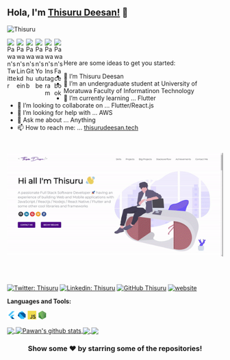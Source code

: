 ## Hola, I'm [Thisuru Deesan!](http://thisurudeesan.tech/) 👋

<p align="left"> <img src="https://komarev.com/ghpvc/?username=Thisuru&label=Views&color=blue&style=plastic" alt="Thisuru" /> </p>

<a href="https://twitter.com/ThisuruDeesan">
  <img align="left" alt="Pawan's Twitter" width="22px" src="https://cdn.jsdelivr.net/npm/simple-icons@v3/icons/twitter.svg" />
</a>
<a href="https://www.linkedin.com/in/thisuru-deesan-069957153/">
  <img align="left" alt="Pawan's Linkdein" width="22px" src="https://cdn.jsdelivr.net/npm/simple-icons@v3/icons/linkedin.svg" />
</a>
<a href="https://github.com/Thisuru">
  <img align="left" alt="Pawan's Github" width="22px" src="https://cdn.jsdelivr.net/npm/simple-icons@v3/icons/github.svg" />
</a>
<a href="https://gitlab.com/Thisuru/">
  <img align="left" alt="Pawan's Youtube" width="22px" src="https://cdn.jsdelivr.net/npm/simple-icons@v3/icons/gitlab.svg" />
</a>
<a href="https://www.instagram.com/thisuru_d/">
  <img align="left" alt="Pawan's Instagram" width="22px" src="https://cdn.jsdelivr.net/npm/simple-icons@v3/icons/instagram.svg" />
</a>
<a href="https://www.facebook.com/thisuru.deeshan">
  <img align="left" alt="Pawan's Facebook" width="22px" src="https://cdn.jsdelivr.net/npm/simple-icons@v3/icons/facebook.svg" />
</a>

<br/>
<br/>


Here are some ideas to get you started:

- 🔭  I’m Thisuru Deesan 
- 🔭  I’m an undergraduate student at University of Moratuwa Faculty of Informatinon Technology 
- 🌱 I’m currently learning ... Flutter
- 👯 I’m looking to collaborate on ... Flutter/React.js
- 🤔 I’m looking for help with ... AWS
- 💬 Ask me about ... Anything
- 📫 How to reach me: ... [thisurudeesan.tech](http://thisurudeesan.tech/)

<br/>

   ![Alt Text](https://github.com/Thisuru/My-Portfolio/blob/master/Website%20Scrolling%20new.gif)

<br/>
<br/>

[![Twitter: Thisuru](https://img.shields.io/twitter/follow/ThisuruDeesan?style=social)](https://twitter.com/ThisuruDeesan)
[![Linkedin: Thisuru](https://img.shields.io/badge/-Thisuru-blue?style=flat-square&logo=Linkedin&logoColor=white&link=https://www.linkedin.com/in/imthepk/)](https://www.linkedin.com/in/thisuru-deesan-069957153/)
[![GitHub Thisuru](https://img.shields.io/github/followers/Thisuru?label=follow&style=social)](https://gitlab.com/Thisuru)
[![website](https://img.shields.io/badge/PortfolioWebsite-thisurudeesan.tech-2648ff?style=flat-square&logo=google-chrome)](http://thisurudeesan.tech/)


**Languages and Tools:**  

<code><img height="20" src="https://raw.githubusercontent.com/github/explore/80688e429a7d4ef2fca1e82350fe8e3517d3494d/topics/flutter/flutter.png"></code>
<code><img height="20" src="https://raw.githubusercontent.com/github/explore/80688e429a7d4ef2fca1e82350fe8e3517d3494d/topics/dart/dart.png"></code>
<code><img height="20" src="https://raw.githubusercontent.com/github/explore/80688e429a7d4ef2fca1e82350fe8e3517d3494d/topics/javascript/javascript.png"></code>
<code><img height="20" src="https://raw.githubusercontent.com/github/explore/80688e429a7d4ef2fca1e82350fe8e3517d3494d/topics/nodejs/nodejs.png"></code>    

<a href="https://github.com/Thisuru">
  <img align="center" src="https://github-readme-stats.vercel.app/api/top-langs/?username=Thisuru&theme=light&hide_langs_below=1" />
</a>
<a href="https://github.com/Thisuru">
 <img align="center" src="https://github-readme-stats.vercel.app/api?username=Thisuru&show_icons=true&theme=light&line_height=27" alt="Pawan's github stats"/>
</a>
<a href="https://github.com/iampawan/FlutterExampleApps">
  <img align="center" src="https://github-readme-stats.vercel.app/api/pin/?username=Thisuru&repo=My-Portfolio&theme=light" />

</a>
<a href="https://github.com/iampawan/VelocityX">
 <img align="center" src="https://github-readme-stats.vercel.app/api/pin/?username=Thisuru&repo=Offers-Reselling-Products-FlutterApp&theme=light" />
</a>

<div align="center">

### Show some ❤️ by starring some of the repositories!

</div>
